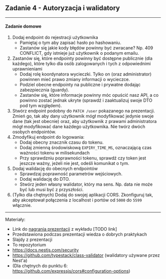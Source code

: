 ## Zadanie 4 - Autoryzacja i walidatory

--------

#### Zadanie domowe

1. Dodaj endpoint do rejestracji użytkownika
    - Pamiętaj o tym aby zapisać hasło po hashowaniu.
    - Zastanów się jakie kody błędów powinny być zwracane? Np. 409 CONFLICT, gdy istnieje już użytkownik o podanym emailu.
2. Zastanów się, które endpointy powinny być dostępne publicznie (dla każdego), które tylko dla osób zalogowanych i tych z odpowiednimi uprawnieniami  
   - Dodaj rolę koordynatora wycieczki. Tylko on (oraz administrator) powinnen mieć prawo zmiany informacji o wycieczce.
   - Podziel obecne endpointy na publiczne i prywatne dodając zabezpiecznia (guardy).
   - Zastanów się, które informacje powinny móc opuścić nasz API, a co powinno zostać jednak ukryte (sprawdź i zaaktualizuj swoje DTO pod tym względem).
3. Stwórz endpoint podobny do `PATCH /user` pokazanego na prezentacji. Zmień go, tak aby dany użytkownik mógł modyfikować jedynie swoje dane (tak jest obecnie)
oraz, aby użytkownik z prawami administratora mógł modyfikować dane każdego użytkownika. Nie twórz dwóch osobych endpointów.
4. Zmodyfikuj endpoint do logowania:
   - Dodaj obecny znacznik czasu do tokenu.
   - Dodaj zmienną środowiskową `EXPIRY_TIME_MS`, oznaczającą czas ważności tokenu w milisekundach
   - Przy sprawdzniu poprawności tokenu, sprawdź czy token jest jeszcze ważny, jeżeli nie jest, odeśli komunikat o tym.
5. Dodaj walidację do obecnych endpointów
   - Sprawdzaj poprawność parametrów wejściowych.
   - Dodaj walidację do DTO.
   - Stwórz jeden własny walidator, który ma sens. Np. data nie może być lub musi być z przyszłości.
6. (Tylko dla chętnych) Dodaj do swojej aplikacji CORS. Zkonfiguruj tak, aby akceptował połączenia z localhost i portów od `5000` do `5599` włącznie.

---------

Materiały:

- Link do [nagrania prezentacji](TODO) z wykładu [TODO link]
- Przedstawiona podczas prezentacji wiedza o dobrych praktykach
- Slajdy z prezentacji
- To repozytorium
- https://docs.nestjs.com/security
- https://github.com/typestack/class-validator (walidatory używane przez Nest'a)
- (Dla chętnych do punktu 6: https://github.com/expressjs/cors#configuration-options)
